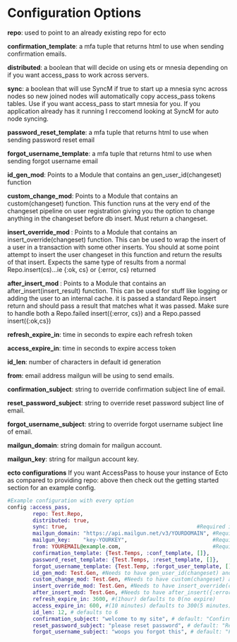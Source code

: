 # Configuration Options

<b>repo</b>: used to point to an already existing repo for ecto

<b>confirmation\_template</b>: a mfa tuple that returns html to use when sending confirmation emails.

<b>distributed</b>: a boolean that will decide on using ets or mnesia depending on if you want access_pass to work across servers.

<b>sync</b>: a boolean that will use SyncM if true to start up a mnesia sync across nodes so new joined nodes will automatically copy access_pass tokens tables. Use if you want access_pass to start mnesia for you. If you application already has it running I reccomend looking at SyncM for auto node syncing.

<b>password\_reset\_template</b>: a mfa tuple that returns html to use when sending password reset email

<b>forgot\_username\_template</b>: a mfa tuple that returns html to use when sending forgot username email

<b>id\_gen\_mod</b>: Points to a Module that contains an gen\_user\_id(changeset) function

<b>custom\_change\_mod</b>: Points to a Module that contains an custom(changeset) function. This function runs at the very end of the changeset pipeline on user registration giving you the option to change anything in the changeset before db insert. Must return a changeset.

<b> insert\_override\_mod </b>: Points to a Module that contains an insert_override(changeset) function. This can be used to wrap the insert of a user in a transaction with some other inserts. You should at some point attempt to insert the user changeset in this function and return the results of that insert. Expects the same type of results from a normal Repo.insert(cs)...ie {:ok, cs} or {:error, cs} returned

<b>after\_insert\_mod </b>: Points to a Module that contains an after_insert(insert_result) function. This can be used for stuff like logging or adding the user to an internal cache. it is passed a standard Repo.insert return and should pass a result that matches what it was passed. Make sure to handle both a Repo.failed insert({:error, cs}) and a Repo.passed insert({:ok,cs})

<b>refresh\_expire\_in</b>: time in seconds to expire each refresh token

<b>access\_expire\_in</b>: time in seconds to expire access token

<b>id\_len</b>: number of characters in default id generation

<b>from</b>: email address mailgun will be using to send emails.

<b>confirmation\_subject</b>: string to override confirmation subject line of email.

<b>reset\_password\_subject</b>: string to override reset password subject line of email.

<b>forgot\_username_subject</b>: string to override forgot username subject line of email.

<b>mailgun\_domain</b>: string domain for mailgun account.

<b>mailgun_key</b>: string for mailgun account key.

<b>ecto configurations</b> If you want AccessPass to house your instance of Ecto as compared to providing repo: above then check out the getting started section for an example config.

```elixir
#Example configuration with every option
config :access_pass, 
        repo: Test.Repo,
        distributed: true,
        sync: true,                                         #Required if already using ecto
        mailgun_domain: "https://api.mailgun.net/v3/YOURDOMAIN", #Required
        mailgun_key:    "key-YOURKEY",                           #Required
        from: YOUREMAIL@example.com,                             #Required
        confirmation_template: {Test.Temps, :conf_template, []},         #check Email Templating
        password_reset_template: {Test.Temps, :reset_template, []},      #check Email Templating
        forgot_username_template: {Test.Temp, :forgot_user_template, []},#check Email Templating
        id_gen_mod: Test.Gen, #Needs to have gen_user_id(changeset) and return {changeset, ID}
        custom_change_mod: Test.Gen, #Needs to have custom(changeset) and return changeset
        insert_override_mod: Test.Gen, #Needs to have insert_override(changeset) and return {:ok, changeset} or {:error, changeset}
        after_insert_mod: Test.Gen, #Needs to have after_insert({:error,cs} OR {:ok,cs}) and return changeset
        refresh_expire_in: 3600, #(1hour) defaults to 0(no expire)
        access_expire_in: 600, #(10 minutes) defaults to 300(5 minutes)
        id_len: 12, # defaults to 6 
        confirmation_subject: "welcome to my site", # default: "Confirmation email"
        reset_password_subject: "please reset password", # default: "Reset your password"
        forgot_username_subject: "woops you forgot this", # default: "Forgot Username"
```



